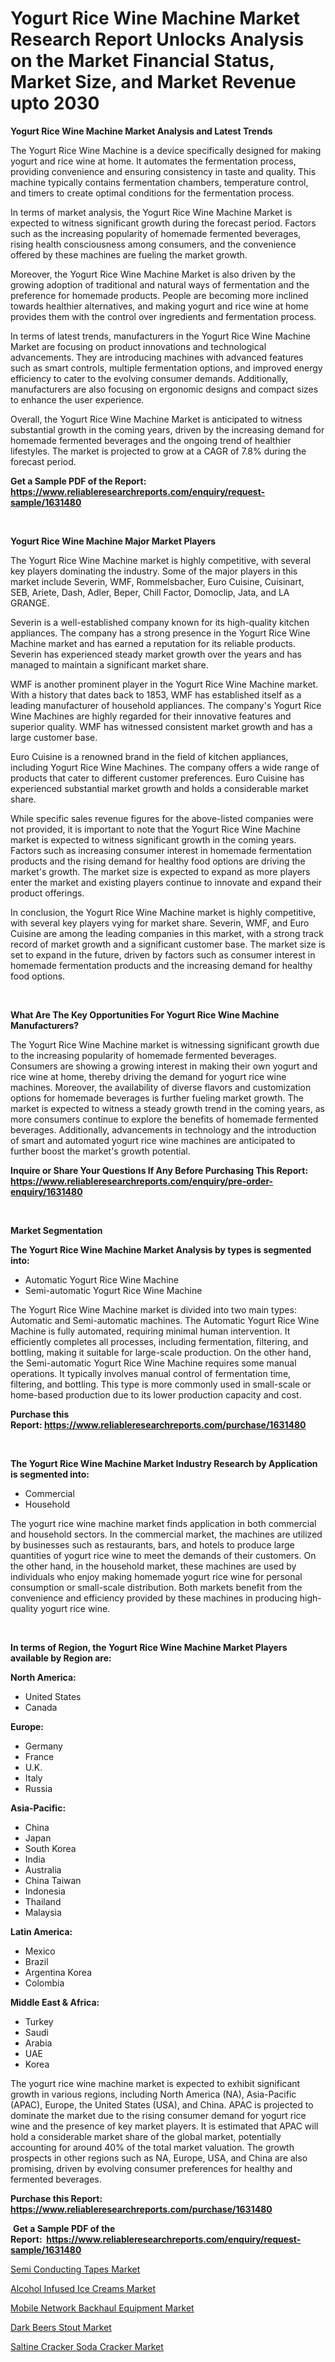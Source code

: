 <p><h1>Yogurt Rice Wine Machine Market Research Report Unlocks Analysis on the Market Financial Status, Market Size, and Market Revenue upto 2030</h1></p><p><strong>Yogurt Rice Wine Machine Market Analysis and Latest Trends</strong></p>
<p><p>The Yogurt Rice Wine Machine is a device specifically designed for making yogurt and rice wine at home. It automates the fermentation process, providing convenience and ensuring consistency in taste and quality. This machine typically contains fermentation chambers, temperature control, and timers to create optimal conditions for the fermentation process.</p><p>In terms of market analysis, the Yogurt Rice Wine Machine Market is expected to witness significant growth during the forecast period. Factors such as the increasing popularity of homemade fermented beverages, rising health consciousness among consumers, and the convenience offered by these machines are fueling the market growth.</p><p>Moreover, the Yogurt Rice Wine Machine Market is also driven by the growing adoption of traditional and natural ways of fermentation and the preference for homemade products. People are becoming more inclined towards healthier alternatives, and making yogurt and rice wine at home provides them with the control over ingredients and fermentation process.</p><p>In terms of latest trends, manufacturers in the Yogurt Rice Wine Machine Market are focusing on product innovations and technological advancements. They are introducing machines with advanced features such as smart controls, multiple fermentation options, and improved energy efficiency to cater to the evolving consumer demands. Additionally, manufacturers are also focusing on ergonomic designs and compact sizes to enhance the user experience.</p><p>Overall, the Yogurt Rice Wine Machine Market is anticipated to witness substantial growth in the coming years, driven by the increasing demand for homemade fermented beverages and the ongoing trend of healthier lifestyles. The market is projected to grow at a CAGR of 7.8% during the forecast period.</p></p>
<p><strong>Get a Sample PDF of the Report:&nbsp; <a href="https://www.reliableresearchreports.com/enquiry/request-sample/1631480">https://www.reliableresearchreports.com/enquiry/request-sample/1631480</a></strong></p>
<p>&nbsp;</p>
<p><strong>Yogurt Rice Wine Machine Major Market Players</strong></p>
<p><p>The Yogurt Rice Wine Machine market is highly competitive, with several key players dominating the industry. Some of the major players in this market include Severin, WMF, Rommelsbacher, Euro Cuisine, Cuisinart, SEB, Ariete, Dash, Adler, Beper, Chill Factor, Domoclip, Jata, and LA GRANGE. </p><p>Severin is a well-established company known for its high-quality kitchen appliances. The company has a strong presence in the Yogurt Rice Wine Machine market and has earned a reputation for its reliable products. Severin has experienced steady market growth over the years and has managed to maintain a significant market share.</p><p>WMF is another prominent player in the Yogurt Rice Wine Machine market. With a history that dates back to 1853, WMF has established itself as a leading manufacturer of household appliances. The company's Yogurt Rice Wine Machines are highly regarded for their innovative features and superior quality. WMF has witnessed consistent market growth and has a large customer base.</p><p>Euro Cuisine is a renowned brand in the field of kitchen appliances, including Yogurt Rice Wine Machines. The company offers a wide range of products that cater to different customer preferences. Euro Cuisine has experienced substantial market growth and holds a considerable market share.</p><p>While specific sales revenue figures for the above-listed companies were not provided, it is important to note that the Yogurt Rice Wine Machine market is expected to witness significant growth in the coming years. Factors such as increasing consumer interest in homemade fermentation products and the rising demand for healthy food options are driving the market's growth. The market size is expected to expand as more players enter the market and existing players continue to innovate and expand their product offerings.</p><p>In conclusion, the Yogurt Rice Wine Machine market is highly competitive, with several key players vying for market share. Severin, WMF, and Euro Cuisine are among the leading companies in this market, with a strong track record of market growth and a significant customer base. The market size is set to expand in the future, driven by factors such as consumer interest in homemade fermentation products and the increasing demand for healthy food options.</p></p>
<p>&nbsp;</p>
<p><strong>What Are The Key Opportunities For Yogurt Rice Wine Machine Manufacturers?</strong></p>
<p><p>The Yogurt Rice Wine Machine market is witnessing significant growth due to the increasing popularity of homemade fermented beverages. Consumers are showing a growing interest in making their own yogurt and rice wine at home, thereby driving the demand for yogurt rice wine machines. Moreover, the availability of diverse flavors and customization options for homemade beverages is further fueling market growth. The market is expected to witness a steady growth trend in the coming years, as more consumers continue to explore the benefits of homemade fermented beverages. Additionally, advancements in technology and the introduction of smart and automated yogurt rice wine machines are anticipated to further boost the market's growth potential.</p></p>
<p><strong>Inquire or Share Your Questions If Any Before Purchasing This Report: <a href="https://www.reliableresearchreports.com/enquiry/pre-order-enquiry/1631480">https://www.reliableresearchreports.com/enquiry/pre-order-enquiry/1631480</a></strong></p>
<p>&nbsp;</p>
<p><strong>Market Segmentation</strong></p>
<p><strong>The Yogurt Rice Wine Machine Market Analysis by types is segmented into:</strong></p>
<p><ul><li>Automatic Yogurt Rice Wine Machine</li><li>Semi-automatic Yogurt Rice Wine Machine</li></ul></p>
<p><p>The Yogurt Rice Wine Machine market is divided into two main types: Automatic and Semi-automatic machines. The Automatic Yogurt Rice Wine Machine is fully automated, requiring minimal human intervention. It efficiently completes all processes, including fermentation, filtering, and bottling, making it suitable for large-scale production. On the other hand, the Semi-automatic Yogurt Rice Wine Machine requires some manual operations. It typically involves manual control of fermentation time, filtering, and bottling. This type is more commonly used in small-scale or home-based production due to its lower production capacity and cost.</p></p>
<p><strong>Purchase this Report:&nbsp;<a href="https://www.reliableresearchreports.com/purchase/1631480">https://www.reliableresearchreports.com/purchase/1631480</a></strong></p>
<p>&nbsp;</p>
<p><strong>The Yogurt Rice Wine Machine Market Industry Research by Application is segmented into:</strong></p>
<p><ul><li>Commercial</li><li>Household</li></ul></p>
<p><p>The yogurt rice wine machine market finds application in both commercial and household sectors. In the commercial market, the machines are utilized by businesses such as restaurants, bars, and hotels to produce large quantities of yogurt rice wine to meet the demands of their customers. On the other hand, in the household market, these machines are used by individuals who enjoy making homemade yogurt rice wine for personal consumption or small-scale distribution. Both markets benefit from the convenience and efficiency provided by these machines in producing high-quality yogurt rice wine.</p></p>
<p>&nbsp;</p>
<p><strong>In terms of Region, the Yogurt Rice Wine Machine Market Players available by Region are:</strong></p>
<p>
    <p> <strong> North America: </strong>
        <ul>
            <li>United States</li>
            <li>Canada</li>
        </ul>
        </p> 
    <p> <strong> Europe: </strong>
        <ul>
            <li>Germany</li>
            <li>France</li>
            <li>U.K.</li>
            <li>Italy</li>
            <li>Russia</li>
        </ul>
        </p> 
    <p> <strong> Asia-Pacific: </strong>
        <ul>
            <li>China</li>
            <li>Japan</li>
            <li>South Korea</li>
            <li>India</li>
            <li>Australia</li>
            <li>China Taiwan</li>
            <li>Indonesia</li>
            <li>Thailand</li>
            <li>Malaysia</li>
        </ul>
        </p> 
    <p> <strong> Latin America: </strong>
        <ul>
            <li>Mexico</li>
            <li>Brazil</li>
            <li>Argentina Korea</li>
            <li>Colombia</li>
        </ul>
        </p> 
    <p> <strong> Middle East & Africa: </strong>
        <ul>
            <li>Turkey</li>
            <li>Saudi</li>
            <li>Arabia</li>
            <li>UAE</li>
            <li>Korea</li>
        </ul>
    </p>
    </p>
<p><p>The yogurt rice wine machine market is expected to exhibit significant growth in various regions, including North America (NA), Asia-Pacific (APAC), Europe, the United States (USA), and China. APAC is projected to dominate the market due to the rising consumer demand for yogurt rice wine and the presence of key market players. It is estimated that APAC will hold a considerable market share of the global market, potentially accounting for around 40% of the total market valuation. The growth prospects in other regions such as NA, Europe, USA, and China are also promising, driven by evolving consumer preferences for healthy and fermented beverages.</p></p>
<p><strong>Purchase this Report: <a href="https://www.reliableresearchreports.com/purchase/1631480">https://www.reliableresearchreports.com/purchase/1631480</a></strong></p>
<p>&nbsp;<strong>Get a Sample PDF of the Report:&nbsp;&nbsp;<a href="https://www.reliableresearchreports.com/enquiry/request-sample/1631480">https://www.reliableresearchreports.com/enquiry/request-sample/1631480</a></strong></p>
<p><strong></strong></p>
<p><p><a href="https://medium.com/@ebbakautzer/semi-conducting-tapes-market-furnishes-information-on-market-share-market-trends-and-market-aa6a98178075">Semi Conducting Tapes Market</a></p><p><a href="https://medium.com/@candiceveum/alcohol-infused-ice-creams-market-analysis-its-cagr-market-segmentation-and-global-industry-aa2b16b13046">Alcohol Infused Ice Creams Market</a></p><p><a href="https://medium.com/@brayanborer/mobile-network-backhaul-equipment-market-analysis-and-sze-forecasted-for-period-from-2023-to-2030-1c98a1ff4a46">Mobile Network Backhaul Equipment Market</a></p><p><a href="https://medium.com/@ewellklocko/dark-beers-stout-market-size-reveals-the-best-marketing-channels-in-global-industry-bbe197eeb628">Dark Beers Stout Market</a></p><p><a href="https://medium.com/@orlohagenes/saltine-cracker-soda-cracker-market-size-reveals-the-best-marketing-channels-in-global-industry-82c7f6812943">Saltine Cracker Soda Cracker Market</a></p></p>